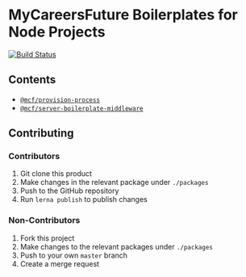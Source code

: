 # MyCareersFuture Boilerplates for Node Projects

[![Build Status](https://travis-ci.org/GovTechSG/mcf-boilerplate-js.svg?branch=master)](https://travis-ci.org/GovTechSG/mcf-boilerplate-js)

## Contents
- [`@mcf/provision-process`](./packages/provision-process)
- [`@mcf/server-boilerplate-middleware`](./packages/server-boilerplate-middleware) 

## Contributing
### Contributors
1. Git clone this product
2. Make changes in the relevant package under `./packages`
3. Push to the GitHub repository
4. Run `lerna publish` to publish changes

### Non-Contributors
1. Fork this project
2. Make changes to the relevant packages under `./packages`
3. Push to your own `master` branch
4. Create a merge request